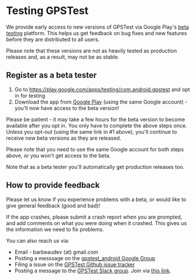 # Testing GPSTest

We provide early access to new versions of GPSTest via Google Play's [beta testing](https://developer.android.com/distribute/googleplay/developer-console.html#alpha-beta) platform. This helps us get feedback on bug fixes and new features before they are distributed to all users.

Please note that these versions are not as heavily tested as production releases and, as a result, may not be as stable.

## Register as a beta tester

1. Go to https://play.google.com/apps/testing/com.android.gpstest and opt in for testing
1. Download the app from [Google Play](https://play.google.com/store/apps/details?id=com.android.gpstest) (using the same Google account) - you'll now have access to the beta version!

Please be patient - it may take a few hours for the beta version to become available after you opt in.  You only have to complete the above steps once. Unless you opt-out (using the same link in #1 above), you'll continue to receive new beta versions as they are released.

Please note that you need to use the same Google account for both steps above, or you won't get access to the beta.

Note that as a beta tester you'll automatically get production releases too.

## How to provide feedback

Please let us know if you experience problems with a beta, or would like to give general feedback (good and bad)!

If the app crashes, please submit a crash report when you are prompted, and add comments on what you were doing when it crashed.  This gives us the information we need to fix problems.

You can also reach us via:

* Email - barbeaudev (at) gmail.com
* Posting a messsage on the [gpstest_android Google Group](https://groups.google.com/forum/#!forum/gpstest_android)
* Filing a issue on the [GPSTest Github issue tracker](https://github.com/barbeau/gpstest/blob/master/.github/CONTRIBUTING.md#issue-tracker)
* Posting a message to the [GPSTest Slack group](https://gpstest.slack.com).  Join via [this link](https://gpstest-android.herokuapp.com/).